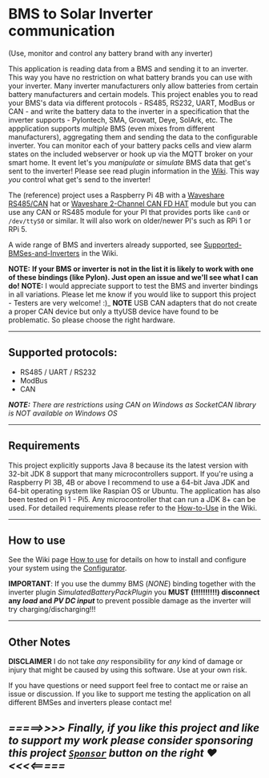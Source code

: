 # BMS to Solar Inverter communication
(Use, monitor and control any battery brand with any inverter)

This application is reading data from a BMS and sending it to an inverter. This way you have no restriction on what battery brands you can use with your inverter. 
Many inverter manufacturers only allow batteries from certain battery manufacturers and certain models.
This project enables you to read your BMS's data via different protocols - RS485, RS232, UART, ModBus or CAN - and write the battery data to the inverter in a specification that the inverter supports - Pylontech, SMA, Growatt, Deye, SolArk, etc.
The appplication supports _multiple_ BMS (even mixes from different manufacturers), aggregating them and sending the data to the configurable inverter.
You can monitor each of your battery packs cells and view alarm states on the included webserver or hook up via the MQTT broker on your smart home.
It event let's you *manipulate* or *simulate* BMS data that get's sent to the inverter! Please see read plugin information in the [Wiki](https://github.com/ai-republic/bms-to-inverter/wiki/How-to-use).
This way _you_ control what get's send to the inverter!

The (reference) project uses a Raspberry Pi 4B with a [Waveshare RS485/CAN](https://www.waveshare.com/rs485-can-hat.htm) hat or [Waveshare 2-Channel CAN FD HAT](https://www.waveshare.com/2-ch-can-fd-hat.htm) module but you can use any CAN or RS485 module for your PI that provides ports like `can0` or `/dev/ttyS0` or similar. It will also work on older/newer PI's such as RPi 1 or RPi 5.

A wide range of BMS and inverters already supported, see [Supported-BMSes-and-Inverters](https://github.com/ai-republic/bms-to-inverter/wiki/Supported-BMSes-and-Inverters) in the Wiki.

**NOTE:** **If your BMS or inverter is not in the list it is likely to work with one of these bindings (like Pylon). Just open an issue and we'll see what I can do!**
**NOTE:** I would appreciate support to test the BMS and inverter bindings in all variations. Please let me know if you would like to support this project - Testers are very welcome! :)_
**NOTE** USB CAN adapters that do not create a proper CAN device but only a ttyUSB device have found to be problematic. So please choose the right hardware.

----------

## Supported protocols:
* RS485 / UART / RS232
* ModBus
* CAN

_**NOTE:** There are restrictions using CAN on Windows as SocketCAN library is *NOT* available on Windows OS_

----------

## Requirements

This project explicitly supports Java 8 because its the latest version with 32-bit JDK 8 support that many microcontrollers support.
If you're using a Raspberry PI 3B, 4B or above I recommend to use a 64-bit Java JDK and 64-bit operating system like Raspian OS or Ubuntu.
The application has also been tested on Pi 1 - Pi5. Any microcontroller that can run a JDK 8+ can be used.
For detailed requirements please refer to the [How-to-Use](https://github.com/ai-republic/bms-to-inverter/wiki/How-to-use) in the Wiki.

----------

## How to use

See the Wiki page [How to use](https://github.com/ai-republic/bms-to-inverter/wiki/How-to-use) for details on how to install and configure your system using the [Configurator](https://github.com/ai-republic/bms-to-inverter/blob/main/configurator/current/configurator.jar).

**IMPORTANT**: If you use the dummy BMS (_NONE_) binding together with the inverter plugin _SimulatedBatteryPackPlugin_ you **MUST (!!!!!!!!!!) disconnect any _load_ and _PV DC input_** to prevent possible damage as the inverter will try charging/discharging!!!

----------

## Other Notes
**DISCLAIMER** I do not take _any_ responsibility for _any_ kind of damage or injury that might be caused by using this software. Use at your own risk.

If you have questions or need support feel free to contact me or raise an issue or discussion.
If you like to support me testing the application on all different BMSes and inverters please contact me!

## _**=====>>>>   Finally, if you like this project and like to support my work please consider sponsoring this project [`Sponsor`](https://github.com/sponsors/ai-republic) button on the right ❤️   <<<<=====**_

